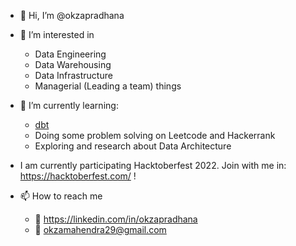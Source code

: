 - 👋 Hi, I’m @okzapradhana

- 👀 I’m interested in
  - Data Engineering
  - Data Warehousing
  - Data Infrastructure
  - Managerial (Leading a team) things

- 🌱 I’m currently learning:
  - [dbt](https://www.getdbt.com/)
  - Doing some problem solving on Leetcode and Hackerrank
  - Exploring and research about Data Architecture

- I am currently participating Hacktoberfest 2022. Join with me in: https://hacktoberfest.com/ !

- 📫 How to reach me
  - :link: https://linkedin.com/in/okzapradhana
  - :email: okzamahendra29@gmail.com 

<!---
okzapradhana/okzapradhana is a ✨ special ✨ repository because its `README.md` (this file) appears on your GitHub profile.
You can click the Preview link to take a look at your changes.
--->
